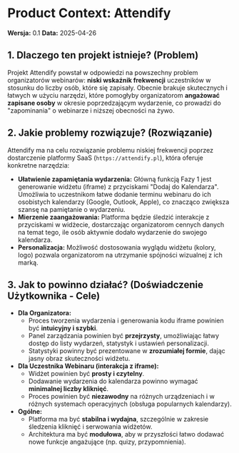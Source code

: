 # Product Context: Attendify

**Wersja:** 0.1
**Data:** 2025-04-26

## 1. Dlaczego ten projekt istnieje? (Problem)

Projekt Attendify powstał w odpowiedzi na powszechny problem organizatorów webinarów: **niski wskaźnik frekwencji** uczestników w stosunku do liczby osób, które się zapisały. Obecnie brakuje skutecznych i łatwych w użyciu narzędzi, które pomogłyby organizatorom **angażować zapisane osoby** w okresie poprzedzającym wydarzenie, co prowadzi do "zapominania" o webinarze i niższej obecności na żywo.

## 2. Jakie problemy rozwiązuje? (Rozwiązanie)

Attendify ma na celu rozwiązanie problemu niskiej frekwencji poprzez dostarczenie platformy SaaS (`https://attendify.pl`), która oferuje konkretne narzędzia:

*   **Ułatwienie zapamiętania wydarzenia:** Główną funkcją Fazy 1 jest generowanie widżetu (iframe) z przyciskami "Dodaj do Kalendarza". Umożliwia to uczestnikom łatwe dodanie terminu webinaru do ich osobistych kalendarzy (Google, Outlook, Apple), co znacząco zwiększa szansę na pamiętanie o wydarzeniu.
*   **Mierzenie zaangażowania:** Platforma będzie śledzić interakcje z przyciskami w widżecie, dostarczając organizatorom cennych danych na temat tego, ile osób aktywnie dodało wydarzenie do swojego kalendarza.
*   **Personalizacja:** Możliwość dostosowania wyglądu widżetu (kolory, logo) pozwala organizatorom na utrzymanie spójności wizualnej z ich marką.

## 3. Jak to powinno działać? (Doświadczenie Użytkownika - Cele)

*   **Dla Organizatora:**
    *   Proces tworzenia wydarzenia i generowania kodu iframe powinien być **intuicyjny i szybki**.
    *   Panel zarządzania powinien być **przejrzysty**, umożliwiając łatwy dostęp do listy wydarzeń, statystyk i ustawień personalizacji.
    *   Statystyki powinny być prezentowane w **zrozumiałej formie**, dając jasny obraz skuteczności widżetu.
*   **Dla Uczestnika Webinaru (interakcja z iframe):**
    *   Widżet powinien być **prosty i czytelny**.
    *   Dodawanie wydarzenia do kalendarza powinno wymagać **minimalnej liczby kliknięć**.
    *   Proces powinien być **niezawodny** na różnych urządzeniach i w różnych systemach operacyjnych (obsługa popularnych kalendarzy).
*   **Ogólne:**
    *   Platforma ma być **stabilna i wydajna**, szczególnie w zakresie śledzenia kliknięć i serwowania widżetów.
    *   Architektura ma być **modułowa**, aby w przyszłości łatwo dodawać nowe funkcje angażujące (np. quizy, przypomnienia).
